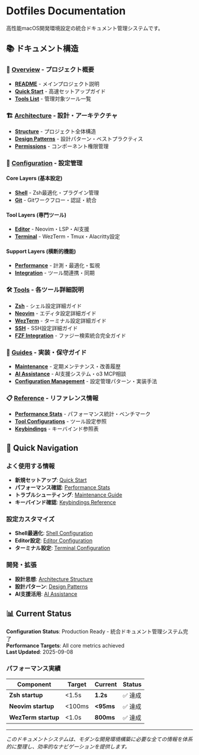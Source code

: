 # Dotfiles Documentation

高性能macOS開発環境設定の統合ドキュメント管理システムです。

## 📚 ドキュメント構造

### 🎯 [Overview](overview/) - プロジェクト概要

- **[README](overview/README.md)** - メインプロジェクト説明
- **[Quick Start](overview/quick-start.md)** - 高速セットアップガイド
- **[Tools List](overview/tools-list.md)** - 管理対象ツール一覧

### 🏗️ [Architecture](architecture/) - 設計・アーキテクチャ

- **[Structure](architecture/structure.md)** - プロジェクト全体構造
- **[Design Patterns](architecture/patterns.md)** - 設計パターン・ベストプラクティス
- **[Permissions](architecture/permissions.md)** - コンポーネント権限管理

### 🔧 [Configuration](configuration/) - 設定管理

#### Core Layers (基本設定)

- **[Shell](configuration/core/shell.md)** - Zsh最適化・プラグイン管理
- **[Git](configuration/core/git.md)** - Gitワークフロー・認証・統合

#### Tool Layers (専門ツール)

- **[Editor](configuration/tools/editor.md)** - Neovim・LSP・AI支援
- **[Terminal](configuration/tools/terminal.md)** - WezTerm・Tmux・Alacritty設定

#### Support Layers (横断的機能)

- **[Performance](configuration/support/performance.md)** - 計測・最適化・監視
- **[Integration](configuration/support/integration.md)** - ツール間連携・同期

### 🛠️ [Tools](tools/) - 各ツール詳細説明

- **[Zsh](tools/zsh/)** - シェル設定詳細ガイド
- **[Neovim](tools/nvim/)** - エディタ設定詳細ガイド
- **[WezTerm](tools/wezterm/)** - ターミナル設定詳細ガイド
- **[SSH](tools/ssh/)** - SSH設定詳細ガイド
- **[FZF Integration](tools/fzf-integration.md)** - ファジー検索統合完全ガイド

### 📖 [Guides](guides/) - 実装・保守ガイド

- **[Maintenance](guides/maintenance.md)** - 定期メンテナンス・改善履歴
- **[AI Assistance](guides/ai-assistance.md)** - AI支援システム・o3 MCP相談
- **[Configuration Management](guides/configuration-management.md)** - 設定管理パターン・実装手法

### 📋 [Reference](reference/) - リファレンス情報

- **[Performance Stats](reference/performance-stats.md)** - パフォーマンス統計・ベンチマーク
- **[Tool Configurations](reference/tool-configurations.md)** - ツール設定参照
- **[Keybindings](reference/keybindings.md)** - キーバインド参照表

## 🚀 Quick Navigation

### よく使用する情報

- **新規セットアップ**: [Quick Start](overview/quick-start.md)
- **パフォーマンス確認**: [Performance Stats](reference/performance-stats.md)
- **トラブルシューティング**: [Maintenance Guide](guides/maintenance.md)
- **キーバインド確認**: [Keybindings Reference](reference/keybindings.md)

### 設定カスタマイズ

- **Shell最適化**: [Shell Configuration](configuration/core/shell.md)
- **Editor設定**: [Editor Configuration](configuration/tools/editor.md)
- **ターミナル設定**: [Terminal Configuration](configuration/tools/terminal.md)

### 開発・拡張

- **設計思想**: [Architecture Structure](architecture/structure.md)
- **設計パターン**: [Design Patterns](architecture/patterns.md)
- **AI支援活用**: [AI Assistance](guides/ai-assistance.md)

## 📊 Current Status

**Configuration Status**: Production Ready - 統合ドキュメント管理システム完了  
**Performance Targets**: All core metrics achieved  
**Last Updated**: 2025-09-08

### パフォーマンス実績

| Component           | Target | Current   | Status  |
| ------------------- | ------ | --------- | ------- |
| **Zsh startup**     | <1.5s  | **1.2s**  | ✅ 達成 |
| **Neovim startup**  | <100ms | **<95ms** | ✅ 達成 |
| **WezTerm startup** | <1.0s  | **800ms** | ✅ 達成 |

---

_このドキュメントシステムは、モダンな開発環境構築に必要な全ての情報を体系的に整理し、効率的なナビゲーションを提供します。_
